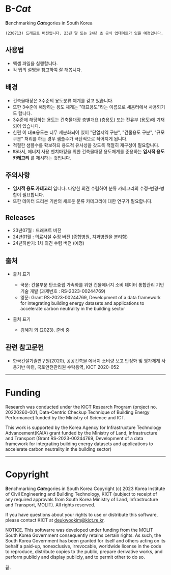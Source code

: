 # B-***Cat***
**B**enchmarking ***Cat***egories in South Korea

```
(230713) 드래프트 버전입니다. 23년 말 또는 24년 초 공식 업데이트가 있을 예정입니다.
```

## 사용법
- 엑셀 파일을 실행합니다.
- 각 탭의 설명을 참고하여 잘 해봅니다.

## 배경
- 건축물대장은 3수준의 용도분류 체계를 갖고 있습니다.
- 또한 3수준에 해당하는 용도 체계는 "대표용도"라는 이름으로 세움터에서 사용되기도 합니다.
- 3수준에 해당하는 용도는 건축물대장 층별개요 (층용도) 또는 전유부 (용도)에 기재되어 있습니다.
- 한편 이 대표용도는 너무 세분화되어 있어 "단열지역 구분", "건물용도 구분", "규모 구분" 처리를 하는 경우 샘플수가 극단적으로 적어지게 됩니다. 
- 적절한 샘플수를 확보하되 용도적 유사성을 갖도록 적절히 재구성이 필요합니다.
- 따라서, 에너지 사용 벤치마킹을 위한 건축물대장 용도체계를 준용하는  **임시적 용도 카테고리** 를 제시하는 것입니다.

## 주의사항
- **임시적 용도 카테고리** 입니다. 다양한 의견 수렴하여 분류 카테고리의 수정-변경-병합이 필요합니다.
- 또한 데이터 드리븐 기반의 새로운 분류 카테고리에 대한 연구가 필요합니다.  

## Releases 
- 23년07월 : 드래프트 버전
- 24년01월 : 의료시설 수정 버전 (종합병원, 치과병원을 분리함)
- 24년하반기: 1차 의견 수렴 버전 (예정)

## 출처
- 출처 표기  
  - 국문: 건물부문 탄소중립 가속화를 위한 건물에너지 소비 데이터 통합관리 기반기술 개발 (과제번호 : RS-2023-00244769)  
  - 영문: Grant RS-2023-00244769, Development of a data framework for integrating building energy datasets and applications to accelerate carbon neutrality in the building sector

- 출처 표기 
  - 김혜기 외 (2023). 준비 중

## 관련 참고문헌
- 한국건설기술연구원(2020), 공공건축물 에너지 소비량 보고 안정화 및 평가체계 사용기반 마련, 국토안전관리원 수탁용역, KICT 2020-052

---
# Funding

Research was conducted under the KICT Research Program (project no. 20220260-001, Data-Centric Checkup Technique of Building Energy Performance) funded by the
Ministry of Science and ICT.

This work is supported by the Korea Agency for Infrastructure Technology Advancement(KAIA) grant funded by the Ministry of Land, Infrastructure and Transport (Grant RS-2023-00244769, Development of a data framework for integrating building energy datasets and applications to accelerate carbon neutrality in the building sector)

---
   
# Copyright
**B**enchmarking ***Cat***egories in South Korea Copyright (c) 2023
Korea Institute of Civil Engineering and Building Technology, KICT (subject to receipt of any required approvals from South Korea Ministry of Land, Infrastructure and Transport, MOLIT). All rights reserved.

If you have questions about your rights to use or distribute this software, please contact KICT at deukwookim@kict.re.kr.

NOTICE. This softwarre was developed under funding from the MOLIT South Korea Government consequently retains certain rights. As such, the South Korea Government has been granted for itself and others acting on its behalf a paid-up, nonexclusive, irrevocable, worldwide license in the code to reproduce, distribute copies to the public, prepare derivative works, and perform publicly and display publicly, and to permit other to do so.

끝.
